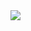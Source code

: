 <img src="https://user-images.githubusercontent.com/99824291/172733446-ed568ef7-7459-410d-bf29-128c8d8707cb.gif"/>

